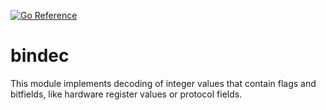 [![Go Reference](https://pkg.go.dev/badge/github.com/knieriem/bindec.svg)](https://pkg.go.dev/github.com/knieriem/bindec)

# bindec

This module implements decoding of integer values that contain flags and bitfields,
like hardware register values or protocol fields.
